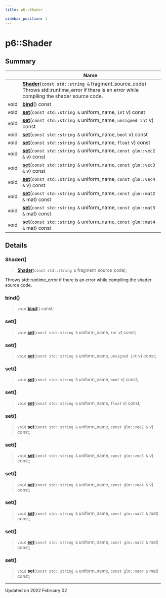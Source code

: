 ```yaml
---
title: p6::Shader

sidebar_position: 1
---
```


# p6::Shader







## Summary

|                | Name           |
| -------------- | -------------- |
| | **[Shader](/reference/Types/shader#shader)**(`const std::string &` fragment_source_code)<br/>Throws std::runtime_error if there is an error while compiling the shader source code.  |
| void | **[bind](/reference/Types/shader#bind)**() const |
| void | **[set](/reference/Types/shader#set)**(`const std::string &` uniform_name, `int` v) const |
| void | **[set](/reference/Types/shader#set)**(`const std::string &` uniform_name, `unsigned int` v) const |
| void | **[set](/reference/Types/shader#set)**(`const std::string &` uniform_name, `bool` v) const |
| void | **[set](/reference/Types/shader#set)**(`const std::string &` uniform_name, `float` v) const |
| void | **[set](/reference/Types/shader#set)**(`const std::string &` uniform_name, `const glm::vec2 &` v) const |
| void | **[set](/reference/Types/shader#set)**(`const std::string &` uniform_name, `const glm::vec3 &` v) const |
| void | **[set](/reference/Types/shader#set)**(`const std::string &` uniform_name, `const glm::vec4 &` v) const |
| void | **[set](/reference/Types/shader#set)**(`const std::string &` uniform_name, `const glm::mat2 &` mat) const |
| void | **[set](/reference/Types/shader#set)**(`const std::string &` uniform_name, `const glm::mat3 &` mat) const |
| void | **[set](/reference/Types/shader#set)**(`const std::string &` uniform_name, `const glm::mat4 &` mat) const |
## Details


### Shader()

> **[Shader](/reference/Types/shader#shader)**(`const std::string &` fragment_source_code);


Throws std::runtime_error if there is an error while compiling the shader source code. 

### bind()

> `void` **[bind](/reference/Types/shader#bind)**() const;



### set()

> `void` **[set](/reference/Types/shader#set)**(`const std::string &` uniform_name, `int` v) const;



### set()

> `void` **[set](/reference/Types/shader#set)**(`const std::string &` uniform_name, `unsigned int` v) const;



### set()

> `void` **[set](/reference/Types/shader#set)**(`const std::string &` uniform_name, `bool` v) const;



### set()

> `void` **[set](/reference/Types/shader#set)**(`const std::string &` uniform_name, `float` v) const;



### set()

> `void` **[set](/reference/Types/shader#set)**(`const std::string &` uniform_name, `const glm::vec2 &` v) const;



### set()

> `void` **[set](/reference/Types/shader#set)**(`const std::string &` uniform_name, `const glm::vec3 &` v) const;



### set()

> `void` **[set](/reference/Types/shader#set)**(`const std::string &` uniform_name, `const glm::vec4 &` v) const;



### set()

> `void` **[set](/reference/Types/shader#set)**(`const std::string &` uniform_name, `const glm::mat2 &` mat) const;



### set()

> `void` **[set](/reference/Types/shader#set)**(`const std::string &` uniform_name, `const glm::mat3 &` mat) const;



### set()

> `void` **[set](/reference/Types/shader#set)**(`const std::string &` uniform_name, `const glm::mat4 &` mat) const;



-------------------------------

Updated on 2022 February 02